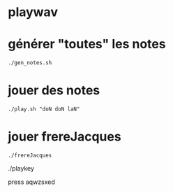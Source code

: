 # playwav

# générer "toutes" les notes
    ./gen_notes.sh
# jouer des notes
    ./play.sh "doN doN laN"
# jouer frereJacques
    ./frereJacques


./playkey

press aqwzsxed
